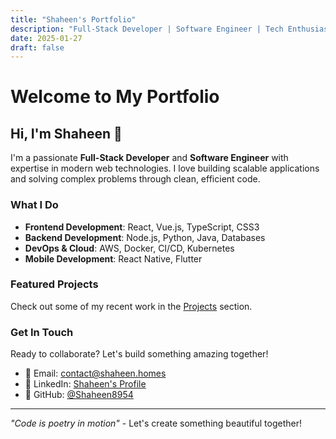 ```yaml
---
title: "Shaheen's Portfolio"
description: "Full-Stack Developer | Software Engineer | Tech Enthusiast"
date: 2025-01-27
draft: false
---
```


# Welcome to My Portfolio

## Hi, I'm Shaheen 👋

I'm a passionate **Full-Stack Developer** and **Software Engineer** with expertise in modern web technologies. I love building scalable applications and solving complex problems through clean, efficient code.

### What I Do

- **Frontend Development**: React, Vue.js, TypeScript, CSS3
- **Backend Development**: Node.js, Python, Java, Databases
- **DevOps & Cloud**: AWS, Docker, CI/CD, Kubernetes
- **Mobile Development**: React Native, Flutter

### Featured Projects

Check out some of my recent work in the [Projects](/projects) section.

### Get In Touch

Ready to collaborate? Let's build something amazing together! 

- 📧 Email: [contact@shaheen.homes](mailto:contact@shaheen.homes)
- 💼 LinkedIn: [Shaheen's Profile](https://linkedin.com/in/shaheen8954)
- 🐙 GitHub: [@Shaheen8954](https://github.com/Shaheen8954)

---

*"Code is poetry in motion"* - Let's create something beautiful together!